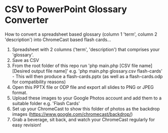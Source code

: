 # CSV to PowerPoint Glossary Converter

How to convert a spreadsheet based glossary (column 1 'term', column 2 'description') into ChromeCast based flash cards...

1. Spreadsheet with 2 columns ('term', 'description') that comprises your 'glossary'.
2. Save as CSV
3. From the root folder of this repo run 'php main.php [CSV file name] [Desired output file name]' e.g. 'php main.php glossary.csv flash-cards' - This will then produce a flash-cards.pptx (as well as a flash-cards.odp for compatibility reasons)
4. Open this PPTX file or ODP file and export all slides to PNG or JPEG format.
5. Upload these images to your Google Photos account and add them to a suitable folder e.g. 'Flash Cards'
6. Set up your ChromeCast to show this folder of photos as the backdrop images (https://www.google.com/chromecast/backdrop/)
7. Grab a beverage, sit back, and watch your ChromeCast regularly for easy revision!
